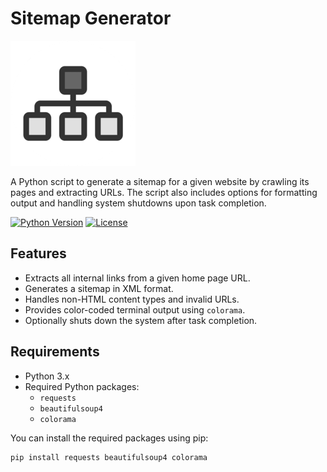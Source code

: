 # Sitemap Generator

![Sitemap Generator Logo](https://github.com/vatsal-bhakodia/Sitemap-Generator/blob/main/assets/logo.png)

A Python script to generate a sitemap for a given website by crawling its pages and extracting URLs. The script also includes options for formatting output and handling system shutdowns upon task completion.

[![Python Version](https://img.shields.io/badge/python-3.x-blue.svg)](https://www.python.org/)
[![License](https://img.shields.io/badge/license-Apache%202.0-green.svg)](LICENSE)

## Features

- Extracts all internal links from a given home page URL.
- Generates a sitemap in XML format.
- Handles non-HTML content types and invalid URLs.
- Provides color-coded terminal output using `colorama`.
- Optionally shuts down the system after task completion.

## Requirements

- Python 3.x
- Required Python packages:
  - `requests`
  - `beautifulsoup4`
  - `colorama`

You can install the required packages using pip:

```bash
pip install requests beautifulsoup4 colorama
```
